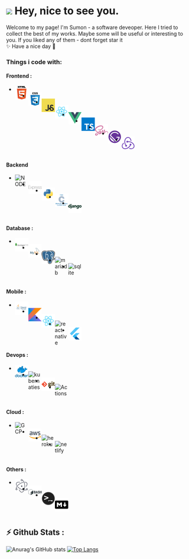 <h1><img src="https://emojis.slackmojis.com/emojis/images/1531849430/4246/blob-sunglasses.gif?1531849430" width="30"/> Hey, nice to see you.</h1>


<p>Welcome to my page! I'm Sumon - a software deveoper. Here I tried to collect the best of my works.
Maybe some will be useful or interesting to you. If you liked any of them - dont forget star it <br/>
✨ Have a nice day 👀</p>

### Things i code with:

#### Frontend :

- [<img align="left" alt="HTML5" width="36px" src="https://raw.githubusercontent.com/github/explore/80688e429a7d4ef2fca1e82350fe8e3517d3494d/topics/html/html.png" />]()
- [<img align="left" alt="CSS3" width="36px" src="https://raw.githubusercontent.com/github/explore/80688e429a7d4ef2fca1e82350fe8e3517d3494d/topics/css/css.png" />]()
- [<img align="left" alt="Javascript" width="36px" src="https://raw.githubusercontent.com/github/explore/80688e429a7d4ef2fca1e82350fe8e3517d3494d/topics/javascript/javascript.png" />]()
- [<img align="left" alt="REACT" width="36px" src="https://raw.githubusercontent.com/github/explore/80688e429a7d4ef2fca1e82350fe8e3517d3494d/topics/react/react.png" />](https://reactjs.org/)
- [<img align="left" alt="VUE" width="36px" src="https://raw.githubusercontent.com/github/explore/80688e429a7d4ef2fca1e82350fe8e3517d3494d/topics/vue/vue.png" />](https://vuejs.org/)
- [<img align="left" alt="typescript" width="36px" src="https://raw.githubusercontent.com/github/explore/80688e429a7d4ef2fca1e82350fe8e3517d3494d/topics/typescript/typescript.png" />](https://www.typescriptlang.org/)
- [<img align="left" alt="SCSS" width="36px" src="https://raw.githubusercontent.com/github/explore/80688e429a7d4ef2fca1e82350fe8e3517d3494d/topics/sass/sass.png" />](https://sass-lang.com/)
- [<img align="left" alt="docker" width="36px" src="https://raw.githubusercontent.com/github/explore/e94815998e4e0713912fed477a1f346ec04c3da2/topics/gatsby/gatsby.png" />](https://kotlinlang.org/)
- [<img align="left" alt="REDUX" width="36px" src="https://raw.githubusercontent.com/github/explore/80688e429a7d4ef2fca1e82350fe8e3517d3494d/topics/redux/redux.png" />](https://redux.js.org/)
<br />

#### Backend

- [<img align="left" alt="NODE" width="36px" src="https://avatars3.githubusercontent.com/u/9950313?s=200&v=4" />](https://nodejs.org/en/)
- [<img align="left" alt="express" width="36px" src="https://raw.githubusercontent.com/github/explore/80688e429a7d4ef2fca1e82350fe8e3517d3494d/topics/express/express.png" />](https://www.express.com/)
- [<img align="left" alt="python" width="36px" src="https://raw.githubusercontent.com/github/explore/80688e429a7d4ef2fca1e82350fe8e3517d3494d/topics/python/python.png" />](https://www.python.org/)
- [<img align="left" alt="C" width="36px" src="https://raw.githubusercontent.com/github/explore/80688e429a7d4ef2fca1e82350fe8e3517d3494d/topics/c/c.png" />](https://www.cprogramming.com/)
- [<img align="left" alt="django" width="36px" src="https://raw.githubusercontent.com/github/explore/80688e429a7d4ef2fca1e82350fe8e3517d3494d/topics/django/django.png" />](https://www.djangoproject.com/)
<br />

#### Database :

- [<img align="left" alt="mongodb" width="36px" src="https://raw.githubusercontent.com/github/explore/80688e429a7d4ef2fca1e82350fe8e3517d3494d/topics/mongodb/mongodb.png" />](https://www.mongodb.com/)
- [<img align="left" alt="mysql" width="36px" src="https://raw.githubusercontent.com/github/explore/80688e429a7d4ef2fca1e82350fe8e3517d3494d/topics/mysql/mysql.png" />](https://www.mysql.com/)
- [<img align="left" alt="postgresql" width="36px" src="https://raw.githubusercontent.com/github/explore/80688e429a7d4ef2fca1e82350fe8e3517d3494d/topics/postgresql/postgresql.png" />](https://www.postgresql.org/)
- [<img align="left" alt="mariadb" width="36px" src="https://avatars0.githubusercontent.com/u/4739304?s=200&v=4" />](https://mariadb.org/) 
- [<img align="left" alt="sqlite" width="36px" src="https://www.sqlite.org/images/sqlite370_banner.gif" />](https://www.sqlite.org/index.html)
<br />

#### Mobile : 
- [<img align="left" alt="java" width="36px" src="https://raw.githubusercontent.com/github/explore/80688e429a7d4ef2fca1e82350fe8e3517d3494d/topics/java/java.png" />](https://www.java.com/en/)
- [<img align="left" alt="kotlin" width="36px" src="https://raw.githubusercontent.com/github/explore/80688e429a7d4ef2fca1e82350fe8e3517d3494d/topics/kotlin/kotlin.png" />](https://kotlinlang.org/)
- [<img align="left" alt="react-native" width="36px" src="https://raw.githubusercontent.com/github/explore/80688e429a7d4ef2fca1e82350fe8e3517d3494d/topics/react-native/react-native.png" />](https://reactnative.dev/)
- [<img align="left" alt="react-native" width="36px" src="https://avatars.githubusercontent.com/u/12504344" />](https://expo.io/)
- [<img align="left" alt="flutter" width="36px" src="https://raw.githubusercontent.com/github/explore/80688e429a7d4ef2fca1e82350fe8e3517d3494d/topics/flutter/flutter.png" />](https://kotlinlang.org/)

<br />

#### Devops :

- [<img align="left" alt="docker" width="36px" src="https://raw.githubusercontent.com/github/explore/80688e429a7d4ef2fca1e82350fe8e3517d3494d/topics/docker/docker.png" />](https://www.docker.com/)
- [<img align="left" alt="kubernaties" width="36px" src="https://avatars3.githubusercontent.com/u/13629408?s=200&v=4" />](https://kubernetes.io/)
- [<img align="left" alt="git" width="36px" src="https://raw.githubusercontent.com/github/explore/80688e429a7d4ef2fca1e82350fe8e3517d3494d/topics/git/git.png" />](https://github.com/)
- [<img align="left" alt="Actions" width="36px" src="https://avatars0.githubusercontent.com/u/44036562?s=200&v=4" />](https://github.com/features/actions)
<br />

#### Cloud :

- [<img align="left" alt="GCP" width="36px" src="https://avatars0.githubusercontent.com/u/2810941?s=200&v=4" />](https://cloud.google.com/)
- [<img align="left" alt="AWS" width="36px" src="https://raw.githubusercontent.com/github/explore/fbceb94436312b6dacde68d122a5b9c7d11f9524/topics/aws/aws.png" />](https://aws.amazon.com/)
- [<img align="left" alt="heroku" width="36px" src="https://avatars3.githubusercontent.com/u/23211?s=200&v=4" />](http://www.heroku.com/)
- [<img align="left" alt="netlify" width="36px" src="https://avatars0.githubusercontent.com/u/7892489?s=200&v=4" />](https://www.netlify.com/)
<br />

#### Others :

- [<img align="left" alt="electron" width="36px" src="https://raw.githubusercontent.com/github/explore/80688e429a7d4ef2fca1e82350fe8e3517d3494d/topics/electron/electron.png" />](https://www.electronjs.org/)
- [<img align="left" alt="bash" width="36px" src="https://raw.githubusercontent.com/github/explore/80688e429a7d4ef2fca1e82350fe8e3517d3494d/topics/bash/bash.png" />](https://www.youtube.com/channel/UC39bf-FZ8f4Om1TJKYY9klQ?view_as=subscriber)
- [<img align="left" alt="terminal" width="36px" src="https://raw.githubusercontent.com/github/explore/80688e429a7d4ef2fca1e82350fe8e3517d3494d/topics/terminal/terminal.png" />](https://www.youtube.com/channel/UC39bf-FZ8f4Om1TJKYY9klQ?view_as=subscriber)
- [<img align="left" alt="markdown" width="36px" src="https://raw.githubusercontent.com/github/explore/80688e429a7d4ef2fca1e82350fe8e3517d3494d/topics/markdown/markdown.png" />](https://www.youtube.com/channel/UC39bf-FZ8f4Om1TJKYY9klQ?view_as=subscriber)
<br />

## ⚡ Github Stats :
![Anurag's GitHub stats](https://github-readme-stats.vercel.app/api?username=SumonRayy&show_icons=true&theme=tokyonight)
[![Top Langs](https://github-readme-stats.vercel.app/api/top-langs/?username=SumonRayy&show_icons=true&theme=tokyonight)](https://github.com/SumonRayy/SumonRayy)




